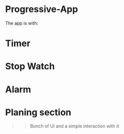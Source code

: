 # Progressive-App
The app is with:
# Timer
# Stop Watch
# Alarm
# Planing section 
>> Bunch of UI and a simple interaction with it 
